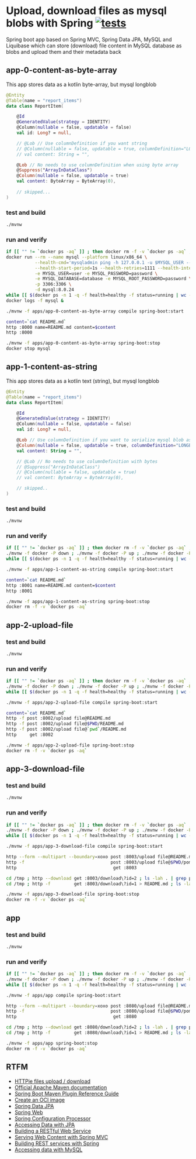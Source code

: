 # Upload, download files as mysql blobs with Spring [![tests](https://github.com/daggerok/spring-mvc-upload-download-files-as-mysql-blobs/actions/workflows/tests.yml/badge.svg)](https://github.com/daggerok/spring-mvc-upload-download-files-as-mysql-blobs/actions/workflows/tests.yml)
Spring boot app based on Spring MVC, Spring Data JPA, MySQL and Liquibase which can store (download) file content in MySQL database as
blobs and upload them and their metadata back 

## app-0-content-as-byte-array
This app stores data as a kotlin byte-array, but mysql longblob

```kotlin
@Entity
@Table(name = "report_items")
data class ReportItem(

    @Id
    @GeneratedValue(strategy = IDENTITY)
    @Column(nullable = false, updatable = false)
    val id: Long? = null,

    // @Lob // Use columnDefinition if you want string
    // @Column(nullable = false, updatable = true, columnDefinition="LONGBLOB NOT NULL")
    // val content: String = "",

    @Lob // No needs to use columnDefinition when using byte array
    @Suppress("ArrayInDataClass")
    @Column(nullable = false, updatable = true)
    val content: ByteArray = ByteArray(0),
    
    // skipped...
)
```

### test and build

```bash
./mvnw
```

### run and verify

```bash
if [[ "" != `docker ps -aq` ]] ; then docker rm -f -v `docker ps -aq` ; fi
docker run --rm --name mysql --platform linux/x86_64 \
           --health-cmd='mysqladmin ping -h 127.0.0.1 -u $MYSQL_USER --password=$MYSQL_PASSWORD || exit 1' \
           --health-start-period=1s --health-retries=1111 --health-interval=1s --health-timeout=5s \
           -e MYSQL_USER=user -e MYSQL_PASSWORD=password \
           -e MYSQL_DATABASE=database -e MYSQL_ROOT_PASSWORD=password \
           -p 3306:3306 \
           -d mysql:8.0.24
while [[ $(docker ps -n 1 -q -f health=healthy -f status=running | wc -l) -lt 1 ]] ; do sleep 3 ; echo -n '.' ; done ; sleep 15; echo 'MySQL is ready.'
docker logs -f mysql &

./mvnw -f apps/app-0-content-as-byte-array compile spring-boot:start

content=`cat README.md`
http :8000 name=README.md content=$content
http :8000

./mvnw -f apps/app-0-content-as-byte-array spring-boot:stop
docker stop mysql
```

## app-1-content-as-string
This app stores data as a kotlin text (string), but mysql longblob

```kotlin
@Entity
@Table(name = "report_items")
data class ReportItem(

    @Id
    @GeneratedValue(strategy = IDENTITY)
    @Column(nullable = false, updatable = false)
    val id: Long? = null,

    @Lob // Use columnDefinition if you want to serialize mysql blob as kotlin string
    @Column(nullable = false, updatable = true, columnDefinition="LONGBLOB NOT NULL")
    val content: String = "",

    // @Lob // No needs to use columnDefinition with bytes
    // @Suppress("ArrayInDataClass")
    // @Column(nullable = false, updatable = true)
    // val content: ByteArray = ByteArray(0),

    // skipped..
)
```

### test and build

```bash
./mvnw
```

### run and verify

```bash
if [[ "" != `docker ps -aq` ]] ; then docker rm -f -v `docker ps -aq` ; fi
./mvnw -f docker -P down ; ./mvnw -f docker -P up ; ./mvnw -f docker -P logs &
while [[ $(docker ps -n 1 -q -f health=healthy -f status=running | wc -l) -lt 1 ]] ; do sleep 3 ; echo -n '.' ; done ; sleep 15; echo 'MySQL is ready.'

./mvnw -f apps/app-1-content-as-string compile spring-boot:start

content=`cat README.md`
http :8001 name=README.md content=$content
http :8001

./mvnw -f apps/app-1-content-as-string spring-boot:stop
docker rm -f -v `docker ps -aq`
```

## app-2-upload-file

### test and build

```bash
./mvnw
```

### run and verify

```bash
if [[ "" != `docker ps -aq` ]] ; then docker rm -f -v `docker ps -aq` ; fi
./mvnw -f docker -P down ; ./mvnw -f docker -P up ; ./mvnw -f docker -P logs &
while [[ $(docker ps -n 1 -q -f health=healthy -f status=running | wc -l) -lt 1 ]] ; do sleep 3 ; echo -n '.' ; done ; sleep 15; echo 'MySQL is ready.'

./mvnw -f apps/app-2-upload-file compile spring-boot:start

content=`cat README.md`
http -f post :8002/upload file@README.md
http -f post :8002/upload file@$PWD/README.md
http -f post :8002/upload file@`pwd`/README.md
http     get :8002

./mvnw -f apps/app-2-upload-file spring-boot:stop
docker rm -f -v `docker ps -aq`
```

## app-3-download-file

### test and build

```bash
./mvnw
```

### run and verify

```bash
if [[ "" != `docker ps -aq` ]] ; then docker rm -f -v `docker ps -aq` ; fi
./mvnw -f docker -P down ; ./mvnw -f docker -P up ; ./mvnw -f docker -P logs &
while [[ $(docker ps -n 1 -q -f health=healthy -f status=running | wc -l) -lt 1 ]] ; do sleep 3 ; echo -n '.' ; done ; sleep 15; echo 'MySQL is ready.'

./mvnw -f apps/app-3-download-file compile spring-boot:start

http --form --multipart --boundary=xoxo post :8003/upload file@README.md
http -f                                 post :8003/upload file@$PWD/pom.xml
http                                     get :8003

cd /tmp ; http --download get :8003/download\?id=2 ; ls -lah . | grep pom.xml
cd /tmp ; http -f         get :8003/download\?id=1 > README.md ; ls -lah . | grep README.md

./mvnw -f apps/app-3-download-file spring-boot:stop
docker rm -f -v `docker ps -aq`
```

## app

### test and build

```bash
./mvnw
```

### run and verify

```bash
if [[ "" != `docker ps -aq` ]] ; then docker rm -f -v `docker ps -aq` ; fi
./mvnw -f docker -P down ; ./mvnw -f docker -P up ; ./mvnw -f docker -P logs &
while [[ $(docker ps -n 1 -q -f health=healthy -f status=running | wc -l) -lt 1 ]] ; do sleep 3 ; echo -n '.' ; done ; sleep 15; echo 'MySQL is ready.'

./mvnw -f apps/app compile spring-boot:start

http --form --multipart --boundary=xoxo post :8080/upload file@README.md
http -f                                 post :8080/upload file@$PWD/pom.xml
http                                     get :8080

cd /tmp ; http --download get :8080/download\?id=2 ; ls -lah . | grep pom.xml
cd /tmp ; http -f         get :8080/download\?id=1 > README.md ; ls -lah . | grep README.md

./mvnw -f apps/app spring-boot:stop
docker rm -f -v `docker ps -aq`
```

## RTFM
* [HTTPie files upload / download](https://httpie.io/docs/cli/file-upload-forms)
* [Official Apache Maven documentation](https://maven.apache.org/guides/index.html)
* [Spring Boot Maven Plugin Reference Guide](https://docs.spring.io/spring-boot/docs/2.6.6/maven-plugin/reference/html/)
* [Create an OCI image](https://docs.spring.io/spring-boot/docs/2.6.6/maven-plugin/reference/html/#build-image)
* [Spring Data JPA](https://docs.spring.io/spring-boot/docs/2.6.6/reference/htmlsingle/#boot-features-jpa-and-spring-data)
* [Spring Web](https://docs.spring.io/spring-boot/docs/2.6.6/reference/htmlsingle/#boot-features-developing-web-applications)
* [Spring Configuration Processor](https://docs.spring.io/spring-boot/docs/2.6.6/reference/htmlsingle/#configuration-metadata-annotation-processor)
* [Accessing Data with JPA](https://spring.io/guides/gs/accessing-data-jpa/)
* [Building a RESTful Web Service](https://spring.io/guides/gs/rest-service/)
* [Serving Web Content with Spring MVC](https://spring.io/guides/gs/serving-web-content/)
* [Building REST services with Spring](https://spring.io/guides/tutorials/bookmarks/)
* [Accessing data with MySQL](https://spring.io/guides/gs/accessing-data-mysql/)
